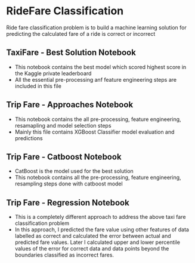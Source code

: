 # RideFare Classification
Ride fare classification problem is to build a machine learning solution for predicting the calculated fare of a ride is correct or incorrect

## TaxiFare - Best Solution Notebook
- This notebook contains the best model which scored highest score in the Kaggle private leaderboard
- All the essential pre-processing anf feature engineering steps are included in this file

## Trip Fare - Approaches Notebook
- This notebook contains the all pre-processing, feature engineering, resamapling and model selection steps
- Mainly this file contains XGBoost Classifier model evaluation and predictions

## Trip Fare - Catboost Notebook
- CatBoost is the model used for the best solution
- This notebook contains all the pre-processing, feature engineering, resampling steps done with catboost model

## Trip Fare - Regression Notebook
- This is a completely different approach to address the above taxi fare classification problem
- In this approach, I predicted the fare value using other features of data labelled as correct and calculated the error between actual and predicted fare values. Later I calculated upper and lower percentile values of the error for correct data and data points beyond the boundaries classified as incorrect fares.
